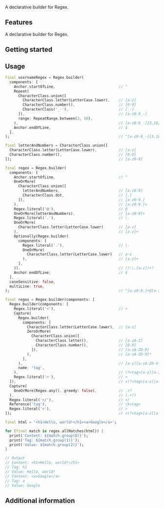 <!-- 
This README describes the package. If you publish this package to pub.dev,
this README's contents appear on the landing page for your package.

For information about how to write a good package README, see the guide for
[writing package pages](https://dart.dev/guides/libraries/writing-package-pages). 

For general information about developing packages, see the Dart guide for
[creating packages](https://dart.dev/guides/libraries/create-library-packages)
and the Flutter guide for
[developing packages and plugins](https://flutter.dev/developing-packages). 
-->

A declarative builder for Regex.

## Features

A declarative builder for Regex.

## Getting started



## Usage



```dart
final usernameRegex = Regex.builder(
  components: [
    Anchor.startOfLine,                             // ^
    Repeat(
      CharacterClass.union([
        CharacterClass.letter(LetterCase.lower),    // [a-z]
        CharacterClass.number(),                    // [0-9]
        CharacterClass('_-'),                       // [_-]
      ]),                                           // [a-z0-9_-]
      range: RepeatRange.between(3, 16),
    ),                                              // [a-z0-9_-]{3,16}
    Anchor.endOfLine,                               // $
  ],
);                                                  // ^[a-z0-9_-]{3,16}$
```

```dart
final letterAndNumbers = CharacterClass.union([
  CharacterClass.letter(LetterCase.lower),          // [a-z]
  CharacterClass.number(),                          // [0-9]
]);                                                 // [a-z0-9]

final regex = Regex.builder(
  components: [
    Anchor.startOfLine,                             // ^
    OneOrMore(
      CharacterClass.union([
        letterAndNumbers,                           // [a-z0-9]
        CharacterClass.dot,                         // [.]
      ]),                                           // [a-z0-9.]
    ),                                              // [a-z0-9.]+
    Regex.literal('@'),                             // @
    OneOrMore(letterAndNumbers),                    // [a-z0-9]+
    Regex.literal('.'),                             // \.
    OneOrMore(
      CharacterClass.letter(LetterCase.lower)       // [a-z]
    ),                                              // [a-z]+
    Optionally(Regex.builder(
      components: [
        Regex.literal('.'),                         // \.
        OneOrMore(
          CharacterClass.letter(LetterCase.lower)   // a-z
        ),                                          // [a-z]+
      ],
    )),                                             // (?:\.[a-z])+?
    Anchor.endOfLine,                               // $
  ],
  caseSensitive: false,
  multiLine: true,
);                                                  // ^[a-z0-9.]+@[a-z0-9]+\.[a-z]+(?:\.[a-z]+)?$
```

```dart
final regex = Regex.builder(components: [
  Regex.builder(components: [
    Regex.literal('<'),                             // <
    Capture(
      Regex.builder(
        components: [
          CharacterClass.letter(LetterCase.lower),  // [a-z]
          ZeroOrMore(
            CharacterClass.union([
              CharacterClass.letter(),              // [a-zA-Z]
              CharacterClass.number(),              // [0-9]
            ]),                                     // [a-zA-Z0-9]
          ),                                        // [a-zA-Z0-9]*
        ],
      ),                                            // [a-z][a-zA-Z0-9]*
      name: 'tag',
    ),                                              // (?<tag>[a-z][a-zA-Z0-9]*)?
    Regex.literal('>'),                             // >
  ]),                                               // <(?<tag>[a-z][a-zA-Z0-9]*)>
  Capture(
    OneOrMore(Regex.any(), greedy: false),          // .+?
  ),                                                // (.+?)
  Regex.literal('</'),                              // </
  Reference('tag'),                                 // \k<tag>
  Regex.literal('>'),                               // >
]);                                                 // <(?<tag>[a-z][a-zA-Z0-9]*)>(.+?)</\k<tag>>

final html = '<h1>Hello, world!</h1><a>Google</a>';

for (final match in regex.allMatches(html)) {
  print('Content: ${match.group(0)}');
  print('Tag: ${match.group(1)}');
  print('Value: ${match.group(2)}');
}

// Output
// Content: <h1>Hello, world!</h1>
// Tag: h1
// Value: Hello, world!
// Content: <a>Google</a>
// Tag: a
// Value: Google
```

## Additional information

